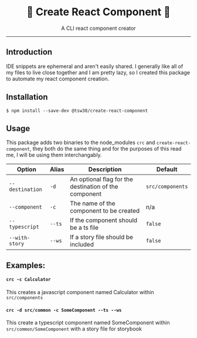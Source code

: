 <div align="center">
<h1>🛵 Create React Component 🛵</h1>
<p>A CLI react component creator</p>
</div>

-----

## Introduction
IDE snippets are ephemeral and aren't easily shared. I generally like all of my files to live close together and I am pretty lazy, so I created this package to automate my react component creation.

## Installation
```shell
$ npm install --save-dev @tsw38/create-react-component
```

## Usage

This package adds two binaries to the node_modules `crc` and `create-react-component`, they both do the same thing and for the purposes of this read me, I will be using them interchangably.

|   Option          | Alias  | Description                                           | Default          |
| ----------------- | ------ | ----------------------------------------------------- | ---------------- |
| `--destination`   | `-d`   | An optional flag for the destination of the component | `src/components` |
| `--component`     | `-c`   | The name of the component to be created               | n/a              |
| `--typescript`    | `--ts` | If the component should be a ts file                  | `false`          |
| `--with-story`    | `--ws` | If a story file should be included                    | `false`          |

## Examples:

#### `crc -c Calculator`
This creates a javascript component named Calculator within `src/components`

#### `crc -d src/common -c SomeComponent --ts --ws`
This create a typescript component named SomeComponent within `src/common/SomeComponent` with a story file for storybook